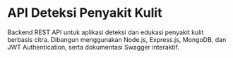 #  API Deteksi Penyakit Kulit

Backend REST API untuk aplikasi deteksi dan edukasi penyakit kulit berbasis citra. Dibangun menggunakan Node.js, Express.js, MongoDB, dan JWT Authentication, serta dokumentasi Swagger interaktif.
